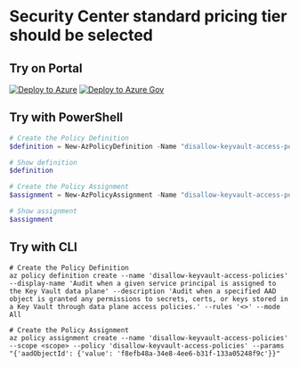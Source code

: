 # Security Center standard pricing tier should be selected


## Try on Portal

[![Deploy to Azure](http://azuredeploy.net/deploybutton.png)](<>)
[![Deploy to Azure Gov](https://docs.microsoft.com/azure/governance/policy/media/deploy/deployGovbutton.png)](<>)

## Try with PowerShell

````powershell
# Create the Policy Definition
$definition = New-AzPolicyDefinition -Name "disallow-keyvault-access-policies" -DisplayName "Audit when a given service principal is assigned to the Key Vault data plane" -description "Audit when a specified AAD object is granted any permissions to secrets, certs, or keys stored in a Key Vault through data plane access policies." -Policy '<>' -Mode All

# Show definition
$definition

# Create the Policy Assignment
$assignment = New-AzPolicyAssignment -Name "disallow-keyvault-access-policies" -Scope <scope> -PolicyDefinition $definition -aadObjectId f8efb48a-34e8-4ee6-b31f-133a05248f9c

# Show assignment
$assignment
````

## Try with CLI

````cli
# Create the Policy Definition
az policy definition create --name 'disallow-keyvault-access-policies' --display-name 'Audit when a given service principal is assigned to the Key Vault data plane' --description 'Audit when a specified AAD object is granted any permissions to secrets, certs, or keys stored in a Key Vault through data plane access policies.' --rules '<>' --mode All

# Create the Policy Assignment
az policy assignment create --name 'disallow-keyvault-access-policies' --scope <scope> --policy 'disallow-keyvault-access-policies' --params "{'aadObjectId': {'value': 'f8efb48a-34e8-4ee6-b31f-133a05248f9c'}}"
````

